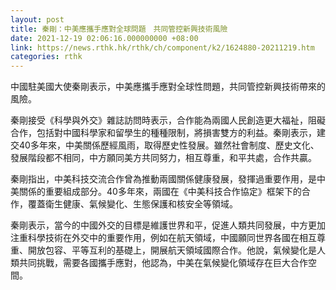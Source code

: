 ```yaml
---
layout: post
title: 秦剛：中美應攜手應對全球問題　共同管控新興技術風險
date: 2021-12-19 02:06:16.000000000 +08:00
link: https://news.rthk.hk/rthk/ch/component/k2/1624880-20211219.htm
categories: rthk
---
```


中國駐美國大使秦剛表示，中美應攜手應對全球性問題，共同管控新興技術帶來的風險。

秦剛接受《科學與外交》雜誌訪問時表示，合作能為兩國人民創造更大福祉，阻礙合作，包括對中國科學家和留學生的種種限制，將損害雙方的利益。秦剛表示，建交40多年來，中美關係歷經風雨，取得歷史性發展。雖然社會制度、歷史文化、發展階段都不相同，中方願同美方共同努力，相互尊重，和平共處，合作共贏。

秦剛指出，中美科技交流合作曾為推動兩國關係健康發展，發揮過重要作用，是中美關係的重要組成部分。40多年來，兩國在《中美科技合作協定》框架下的合作，覆蓋衛生健康、氣候變化、生態保護和核安全等領域。

秦剛表示，當今的中國外交的目標是維護世界和平，促進人類共同發展，中方更加注重科學技術在外交中的重要作用，例如在航天領域，中國願同世界各國在相互尊重、開放包容、平等互利的基礎上，開展航天領域國際合作。他說，氣候變化是人類共同挑戰，需要各國攜手應對，他認為，中美在氣候變化領域存在巨大合作空間。
